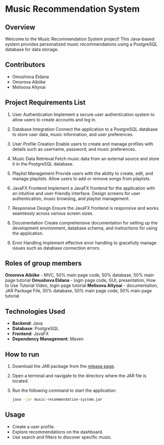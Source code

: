 # Music Recommendation System 

## Overview

Welcome to the Music Recommendation System project! This Java-based system provides personalized music recommendations using a PostgreSQL database for data storage.

## Contributors
- Omushova Eldana
- Omorova Aibiike
- Melisova Altynai

## Project Requirements List
1. User Authentication 
Implement a secure user authentication system to allow users to create accounts and log in.
   
2. Database Integration 
Connect the application to a PostgreSQL database to store user data, music information, and user preferences.
   
3. User Profile Creation
Enable users to create and manage profiles with details such as username, password, and music preferences.

4. Music Data Retrieval
Fetch music data from an external source and store it in the PostgreSQL database.

5. Playlist Management
Provide users with the ability to create, edit, and manage playlists.
Allow users to add or remove songs from playlists.
   
7. JavaFX Frontend
Implement a JavaFX frontend for the application with an intuitive and user-friendly interface.
Design screens for user authentication, music browsing, and playlist management.
   
8. Responsive Design
Ensure the JavaFX frontend is responsive and works seamlessly across various screen sizes.

9. Documentation
Create comprehensive documentation for setting up the development environment, database schema, and instructions for using the application.

10. Error Handling
Implement effective error handling to gracefully manage issues such as database connection errors.

## Roles of group members
**Omorova Aibiike** - MVC, 50% main page code, 50% database, 50% main page tutorial
**Omushova Eldana** - login page code, GUI, presentation, How to Use Tutorial Video, login page tutorial
**Melisova Altynai** - documentation, JAR Package File, 50% database, 50% main page code, 50% main page tutorial


## Technologies Used

- **Backend**: Java 
- **Database**: PostgreSQL
- **Frontend**: JavaFX
- **Dependency Management**: Maven 

## How to run

1. Download the JAR package from the [release page](https://github.com/aibiikeo/music-recommendation/releases).

2. Open a terminal and navigate to the directory where the JAR file is located.

3. Run the following command to start the application:

    ```bash
    java -jar music-recommendation-system.jar
    ```

## Usage
- Create a user profile.
- Explore recommendations on the dashboard.
- Use search and filters to discover specific music.

